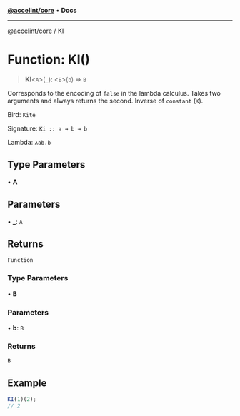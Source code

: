 [**@accelint/core**](../README.md) • **Docs**

***

[@accelint/core](../README.md) / KI

# Function: KI()

> **KI**\<`A`\>(`_`): \<`B`\>(`b`) => `B`

Corresponds to the encoding of `false` in the lambda calculus.
Takes two arguments and always returns the second.
Inverse of `constant` (`K`).

Bird: `Kite`

Signature: `Ki :: a → b → b`

Lambda: `λab.b`

## Type Parameters

• **A**

## Parameters

• **\_**: `A`

## Returns

`Function`

### Type Parameters

• **B**

### Parameters

• **b**: `B`

### Returns

`B`

## Example

```ts
KI(1)(2);
// 2
```
